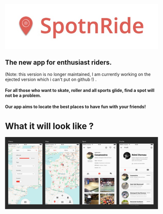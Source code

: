 ![logo](/references/logo.jpg)
## The new app for enthusiast riders.
(Note: this version is no longer maintained, I am currently working on the ejected version which i can't put on github !) .  

#### For all those who want to skate, roller and all sports glide, find a spot will not be a problem.
#### Our app aims to locate the best places to have fun with your friends!    

# What it will look like ?

![Scrennshot](/references/Screenshot.jpg)

